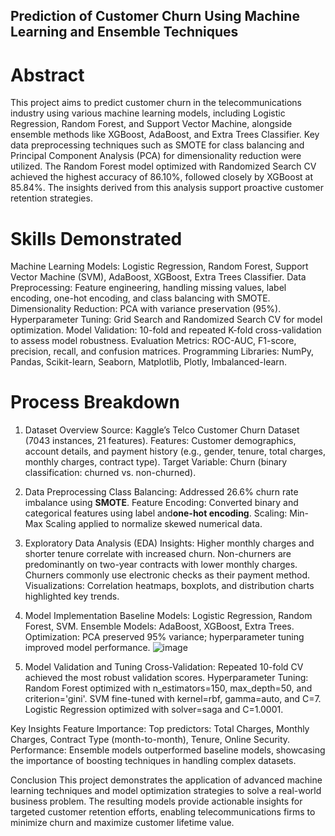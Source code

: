 ##  **Prediction of Customer Churn Using Machine Learning and Ensemble Techniques**
# Abstract
This project aims to predict customer churn in the telecommunications industry using various machine learning models, including Logistic Regression, Random Forest, and Support Vector Machine, alongside ensemble methods like XGBoost, AdaBoost, and Extra Trees Classifier. Key data preprocessing techniques such as SMOTE for class balancing and Principal Component Analysis (PCA) for dimensionality reduction were utilized. The Random Forest model optimized with Randomized Search CV achieved the highest accuracy of 86.10%, followed closely by XGBoost at 85.84%. The insights derived from this analysis support proactive customer retention strategies.

# Skills Demonstrated
Machine Learning Models: Logistic Regression, Random Forest, Support Vector Machine (SVM), AdaBoost, XGBoost, Extra Trees Classifier.
Data Preprocessing: Feature engineering, handling missing values, label encoding, one-hot encoding, and class balancing with SMOTE.
Dimensionality Reduction: PCA with variance preservation (95%).
Hyperparameter Tuning: Grid Search and Randomized Search CV for model optimization.
Model Validation: 10-fold and repeated K-fold cross-validation to assess model robustness.
Evaluation Metrics: ROC-AUC, F1-score, precision, recall, and confusion matrices.
Programming Libraries: NumPy, Pandas, Scikit-learn, Seaborn, Matplotlib, Plotly, Imbalanced-learn.

# Process Breakdown
1. Dataset Overview
Source: Kaggle’s Telco Customer Churn Dataset (7043 instances, 21 features).
Features: Customer demographics, account details, and payment history (e.g., gender, tenure, total charges, monthly charges, contract type).
Target Variable: Churn (binary classification: churned vs. non-churned).

2. Data Preprocessing
Class Balancing: Addressed 26.6% churn rate imbalance using **SMOTE**.
Feature Encoding: Converted binary and categorical features using label and**one-hot encoding**.
Scaling: Min-Max Scaling applied to normalize skewed numerical data.

3. Exploratory Data Analysis (EDA)
Insights:
Higher monthly charges and shorter tenure correlate with increased churn.
Non-churners are predominantly on two-year contracts with lower monthly charges.
Churners commonly use electronic checks as their payment method.
Visualizations: Correlation heatmaps, boxplots, and distribution charts highlighted key trends.

4. Model Implementation
Baseline Models: Logistic Regression, Random Forest, SVM.
Ensemble Models: AdaBoost, XGBoost, Extra Trees.
Optimization: PCA preserved 95% variance; hyperparameter tuning improved model performance.
![image](https://github.com/user-attachments/assets/b4ca4b13-5847-4307-a01c-bd285b51ffb0)

5. Model Validation and Tuning
Cross-Validation: Repeated 10-fold CV achieved the most robust validation scores.
Hyperparameter Tuning:
Random Forest optimized with n_estimators=150, max_depth=50, and criterion='gini'.
SVM fine-tuned with kernel=rbf, gamma=auto, and C=7.
Logistic Regression optimized with solver=saga and C=1.0001.

Key Insights
Feature Importance:
Top predictors: Total Charges, Monthly Charges, Contract Type (month-to-month), Tenure, Online Security.
Performance:
Ensemble models outperformed baseline models, showcasing the importance of boosting techniques in handling complex datasets.

Conclusion
This project demonstrates the application of advanced machine learning techniques and model optimization strategies to solve a real-world business problem. The resulting models provide actionable insights for targeted customer retention efforts, enabling telecommunications firms to minimize churn and maximize customer lifetime value.
